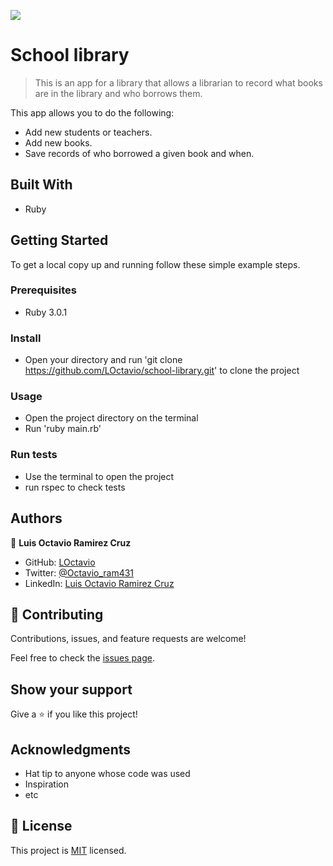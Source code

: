 ![](https://img.shields.io/badge/Microverse-blueviolet)

# School library

> This is an app for a library that allows a librarian to record what books are in the library and who borrows them.

This app allows you to do the following:

 - Add new students or teachers.
 - Add new books.
 - Save records of who borrowed a given book and when.

## Built With

- Ruby

## Getting Started

To get a local copy up and running follow these simple example steps.

### Prerequisites

- Ruby 3.0.1

### Install

- Open your directory and run 'git clone https://github.com/LOctavio/school-library.git' to clone the project

### Usage

- Open the project directory on the terminal
- Run 'ruby main.rb'

### Run tests

- Use the terminal to open the project
- run rspec to check tests

## Authors

👤 **Luis Octavio Ramirez Cruz**

- GitHub: [LOctavio](https://github.com/LOctavio)
- Twitter: [@Octavio_ram431](https://twitter.com/Octavio_ram431)
- LinkedIn: [Luis Octavio Ramirez Cruz](https://www.linkedin.com/in/luis-octavio-ramirez-cruz/)

## 🤝 Contributing

Contributions, issues, and feature requests are welcome!

Feel free to check the [issues page](https://github.com/LOctavio/school-library/issues).

## Show your support

Give a ⭐️ if you like this project!

## Acknowledgments

- Hat tip to anyone whose code was used
- Inspiration
- etc

## 📝 License

This project is [MIT](./MIT.md) licensed.
